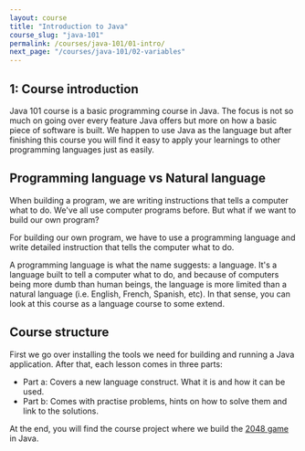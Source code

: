```yaml
---
layout: course
title: "Introduction to Java"
course_slug: "java-101"
permalink: /courses/java-101/01-intro/
next_page: "/courses/java-101/02-variables"
---
```


1: Course introduction
-----------------------
Java 101 course is a basic programming course in Java. The focus is not 
so much on going over every feature Java offers but more on how a basic
piece of software is built. We happen to use Java as the language but
after finishing this course you will find it easy to apply your learnings
to other programming languages just as easily.

## Programming language vs Natural language
When building a program, we are writing instructions that tells a computer
what to do. We've all use computer programs before. But what if we want to
build our own program? 

For building our own program, we have to use a programming language and 
write detailed instruction that tells the computer what to do.

A programming language is what the name suggests: a language. It's a language
built to tell a computer what to do, and because of computers being more
dumb than human beings, the language is more limited than a natural language
(i.e. English, French, Spanish, etc). In that sense, you can look at this
course as a language course to some extend.

## Course structure
First we go over installing the tools we need for building and running a Java application.
After that, each lesson comes in three parts:

* Part a: Covers a new language construct. What it is and how it can be used.
* Part b: Comes with practise problems, hints on how to solve them and link
to the solutions.

At the end, you will find the course project where we build the 
[2048 game](https://www.youtube.com/watch?v=wnNGzMn5csQ) in Java.
